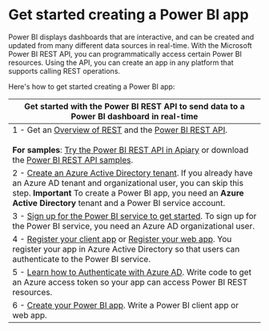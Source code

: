 <properties
   pageTitle="Get started creating a Power BI app"
   description="Get started creating a Power BI app"
   services="powerbi"
   documentationCenter=""
   authors="dvana"
   manager="mblythe"
   backup=""
   editor=""
   tags=""
   qualityFocus="no"
   qualityDate=""/>

<tags
   ms.service="powerbi"
   ms.devlang="NA"
   ms.topic="article"
   ms.tgt_pltfrm="NA"
   ms.workload="powerbi"
   ms.date="04/04/2016"
   ms.author="derrickv"/>

# Get started creating a Power BI app

Power BI displays dashboards that are interactive, and can be created and updated from many different data sources in real-time. With the Microsoft Power BI REST API, you can programmatically access certain Power BI resources. Using the API, you can create an app in any platform that supports calling REST operations.

Here's how to get started creating a Power BI app:

|Get started with the Power BI REST API to send data to a Power BI dashboard in real-time|
|---|
|1 - Get an [Overview of REST](powerbi-developer-overview-of-power-bi-rest-api.md) and the [Power BI REST API](powerbi-developer-rest-api-reference.md). <br/><br/>**For samples**: [Try the Power BI REST API in Apiary](http://docs.powerbi.apiary.io/#)  or download the [Power BI REST API samples](https://msdn.microsoft.com/en-us/library/mt203554.aspx).|
|2 - [Create an Azure Active Directory tenant](powerbi-developer-create-an-azure-active-directory-tenant.md). If you already have an Azure AD tenant and organizational user, you can skip this step. **Important** To create a Power BI app, you need an **Azure Active Directory** tenant and a Power BI service account.  |
|3 - [Sign up for the Power BI service to get started](powerbi-developer-sign-up-for-power-bi-service.md). To sign up for the Power BI service, you need an Azure AD organizational user. |
|4 - [Register your client app](powerbi-developer-register-a-client-app.md) or [Register your web app](powerbi-developer-register-a-web-app.md). You register your app in Azure Active Directory so that users can authenticate to the Power BI service. |
|5 - [Learn how to Authenticate with Azure AD](powerbi-developer-authenticate-to-power-bi-service.md). Write code to get an Azure access token so your app can access Power BI REST resources. |
|6 - [Create your Power BI app](powerbi-developer-introduction-to-creating-a-power-bi-app.md). Write a Power BI client app or web app. |
